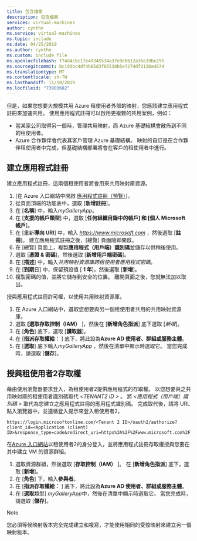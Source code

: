 ```yaml
---
title: 包含檔案
description: 包含檔案
services: virtual-machines
author: cynthn
ms.service: virtual-machines
ms.topic: include
ms.date: 04/25/2019
ms.author: cynthn
ms.custom: include file
ms.openlocfilehash: f74d4cbc17e49345534a37e9e6612a36e19be295
ms.sourcegitcommit: bc193bc4df4b85d3f05538b5e7274df2138a4574
ms.translationtype: MT
ms.contentlocale: zh-TW
ms.lasthandoff: 11/10/2019
ms.locfileid: "73903682"
---
```

但是，如果您想要大規模共用 Azure 租使用者外部的映射，您應該建立應用程式註冊來加速共用。  使用應用程式註冊可以啟用更複雜的共用案例，例如： 

* 當某家公司取得另一個時，管理共用映射，而 Azure 基礎結構會散佈到不同的租使用者。 
* Azure 合作夥伴會代表其客戶管理 Azure 基礎結構。 映射的自訂是在合作夥伴租使用者中完成，但基礎結構部署將會在客戶的租使用者中進行。 


## <a name="create-the-app-registration"></a>建立應用程式註冊

建立應用程式註冊，這兩個租使用者將會用來共用映射庫資源。
1. [在 Azure 入口網站中開啟 [應用程式註冊（預覽）](https://ms.portal.azure.com/#blade/Microsoft_AAD_RegisteredApps/ApplicationsListBlade/quickStartType//sourceType/)]。    
1. 從頁面頂端的功能表中，選取 [**新增註冊**]。
1. 在 [**名稱**] 中，輸入*myGalleryApp*。
1. 在 [**支援的帳戶類型**] 中，選取 [**任何組織目錄中的帳戶] 和 [個人 Microsoft 帳戶**]。
1. 在 [重新**導向 URI**] 中，輸入 *https://www.microsoft.com* ，然後選取 [**註冊**]。 建立應用程式註冊之後，[總覽] 頁面隨即開啟。
1. 在 [總覽] 頁面上，複製**應用程式（用戶端）識別碼**並儲存以供稍後使用。   
1. 選取 [**憑證 & 密碼**]，然後選取 [**新增用戶端密碼**]。
1. 在 [**描述**] 中，輸入*共用映射資源庫跨租使用者應用程式密碼*。
1. 在 [**到期**日] 中，保留預設值 [ **1 年**]，然後選取 [**新增**]。
1. 複製密碼的值，並將它儲存到安全的位置。 離開頁面之後，您就無法加以取出。


授與應用程式註冊許可權，以使用共用映射資源庫。
1. 在 Azure 入口網站中，選取您想要與另一個租使用者共用的共用映射資源庫。
1. 選取 **[選取存取控制（IAM）** ]，然後在 [**新增角色指派**] 底下選取 [*新增*]。 
1. 在 [**角色**] 底下，選取 [**讀取器**]。
1. 在 [**指派存取權給：** ] 底下，將此設為**Azure AD 使用者、群組或服務主體**。
1. 在 [**選取**] 底下輸入*myGalleryApp* ，然後在清單中顯示時選取它。 當您完成時，請選取 [**儲存**]。


## <a name="give-tenant-2-access"></a>授與租使用者2存取權

藉由使用瀏覽器要求登入，為租使用者2提供應用程式的存取權。 以您想要與之共用映射庫的租使用者識別碼取代 *\<TENANT2 ID >* 。 將 *\<應用程式（用戶端）識別碼 >* 取代為您建立之應用程式註冊的應用程式識別碼。 完成取代後，請將 URL 貼入瀏覽器中，並遵循登入提示來登入租使用者2。

```
https://login.microsoftonline.com/<Tenant 2 ID>/oauth2/authorize?client_id=<Application (client) ID>&response_type=code&redirect_uri=https%3A%2F%2Fwww.microsoft.com%2F 
```

在[Azure 入口網站](https://portal.azure.com)以租使用者2的身分登入，並將應用程式註冊存取權授與您要在其中建立 VM 的資源群組。

1. 選取資源群組，然後選取 [**存取控制（IAM）** ]。 在 [**新增角色指派**] 底下，選取 [**新增**]。 
1. 在 [**角色**] 下，輸入**參與者**。
1. 在 [**指派存取權給：** ] 底下，將此設為**Azure AD 使用者、群組或服務主體**。
1. 在 [**選取**類型] *myGalleryApp*中，然後在清單中顯示時選取它。 當您完成時，請選取 [**儲存**]。

> [!NOTE]
> 您必須等候映射版本完全完成建立和複寫，才能使用相同的受控映射來建立另一個映射版本。

